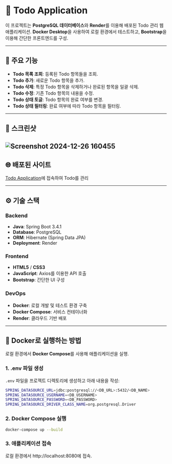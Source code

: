 # 📝 Todo Application

이 프로젝트는 **PostgreSQL 데이터베이스**와 **Render**를 이용해 배포된 Todo 관리 웹 애플리케이션. **Docker Desktop**을 사용하여 로컬 환경에서 테스트하고, **Bootstrap**을 이용해 간단한 프론트엔드를 구성.

---

## 📌 주요 기능
- **Todo 목록 조회**: 등록된 Todo 항목들을 조회.
- **Todo 추가**: 새로운 Todo 항목을 추가.
- **Todo 삭제**: 특정 Todo 항목을 삭제하거나 완료된 항목을 일괄 삭제.
- **Todo 수정**: 기존 Todo 항목의 내용을 수정.
- **Todo 상태 토글**: Todo 항목의 완료 여부를 변경.
- **Todo 상태 필터링**: 완료 여부에 따라 Todo 항목을 필터링.

---

## 🌟 스크린샷
![Screenshot 2024-12-26 160455](https://github.com/user-attachments/assets/5a87a138-3575-4a7a-87bc-1bbc99711f92)
---

## 🌐 배포된 사이트
[Todo Application](https://todo-project-j3jq.onrender.com/)에 접속하여 Todo를 관리

---

## ⚙️ 기술 스택

### Backend
- **Java**: Spring Boot 3.4.1
- **Database**: PostgreSQL
- **ORM**: Hibernate (Spring Data JPA)
- **Deployment**: Render

### Frontend
- **HTML5** / **CSS3**
- **JavaScript**: Axios를 이용한 API 호출
- **Bootstrap**: 간단한 UI 구성

### DevOps
- **Docker**: 로컬 개발 및 테스트 환경 구축
- **Docker Compose**: 서비스 컨테이너화
- **Render**: 클라우드 기반 배포

---

## 🐳 Docker로 실행하는 방법

로컬 환경에서 **Docker Compose**를 사용해 애플리케이션을 실행.

### 1. .env 파일 생성
`.env` 파일을 프로젝트 디렉토리에 생성하고 아래 내용을 작성:
```bash
SPRING_DATASOURCE_URL=jdbc:postgresql://<DB_URL>:5432/<DB_NAME>
SPRING_DATASOURCE_USERNAME=<DB_USERNAME>
SPRING_DATASOURCE_PASSWORD=<DB_PASSWORD>
SPRING_DATASOURCE_DRIVER_CLASS_NAME=org.postgresql.Driver
```

### 2. Docker Compose 실행
```bash
docker-compose up --build
```

### 3. 애플리케이션 접속
로컬 환경에서 http://localhost:8080에 접속.



